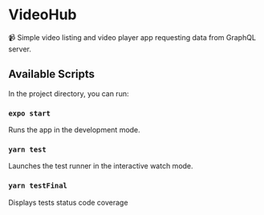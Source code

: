 # VideoHub

📹 Simple video listing and video player app requesting data from GraphQL server.

## Available Scripts

In the project directory, you can run:

### `expo start`

Runs the app in the development mode.<br />

### `yarn test`

Launches the test runner in the interactive watch mode.<br />

### `yarn testFinal`

Displays tests status code coverage
